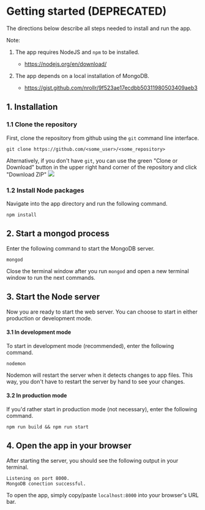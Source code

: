 # Getting started (DEPRECATED)

The directions below describe all steps needed to install and run the app.

Note: 
  
1. The app requires NodeJS and `npm` to be installed.
    * https://nodejs.org/en/download/

2. The app depends on a local installation of MongoDB.
    * https://gist.github.com/nrollr/9f523ae17ecdbb50311980503409aeb3

## 1. Installation
### 1.1 Clone the repository
First, clone the repository from github using the `git` command line interface.

```
git clone https://github.com/<some_user>/<some_repository>
```

Alternatively, if you don't have `git`, you can use the green "Clone or Download" button in the upper right hand corner of the repository and click "Download ZIP" 
![](https://www.stevejgordon.co.uk/wp-content/uploads/2018/01/CloneOrDownloadGitHub.png)

### 1.2 Install Node packages
Navigate into the app directory and run the following command.

```
npm install
```

## 2. Start a mongod process
Enter the following command to start the MongoDB server.

```
mongod
```

Close the terminal window after you run `mongod` and open a new terminal window to run the next commands.

## 3. Start the Node server
Now you are ready to start the web server.
You can choose to start in either production or development mode.

#### 3.1 In development mode
To start in development mode (recommended), enter the following command. 

`nodemon`

Nodemon will restart the server when it detects changes to app files. This way, you don't have to restart the server by hand to see your changes. 

#### 3.2 In production mode
If you'd rather start in production mode (not necessary), enter the following command.

`npm run build && npm run start`

## 4. Open the app in your browser
After starting the server, you should see the following output in your terminal.

```
Listening on port 8000.
MongoDB conection successful. 
```

To open the app, simply copy/paste `localhost:8000` into your browser's URL bar.
